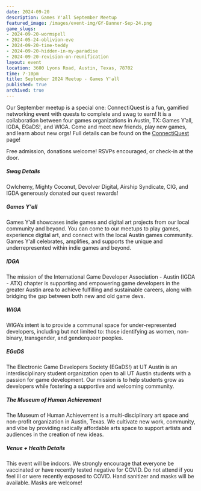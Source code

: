 ```yaml
---
date: 2024-09-20
description: Games Y'all September Meetup
featured_image: /images/event-img/GY-Banner-Sep-24.png
game_slugs:
- 2024-09-20-wormspell
- 2024-05-24-oblivion-eve
- 2024-09-20-time-teddy
- 2024-09-20-hidden-in-my-paradise
- 2024-09-20-revision-on-reunification
layout: event
location: 3600 Lyons Road, Austin, Texas, 78702
time: 7-10pm
title: September 2024 Meetup - Games Y'all
published: true
archived: true
---
```



Our September meetup is a special one: ConnectiQuest is a fun, gamified networking event with quests to complete and swag to earn! It is a collaboration between four games organizations in Austin, TX: Games Y’all, IGDA, EGaDS!, and WIGA. Come and meet new friends, play new games, and learn about new orgs! Full details can be found on the [ConnectiQuest](/connectiquest) page!
  
Free admission, donations welcome! RSVPs encouraged, or check-in at the door.

##### Swag Details

Owlchemy, Mighty Coconut, Devolver Digital, Airship Syndicate, CIG, and IGDA generously donated our quest rewards!

##### Games Y'all

Games Y’all showcases indie games and digital art projects from our local community and beyond. You can come to our meetups to play games, experience digital art, and connect with the local Austin games community. Games Y’all celebrates, amplifies, and supports the unique and underrepresented within indie games and beyond.

##### IDGA

The mission of the International Game Developer Association - Austin (IGDA - ATX) chapter is supporting and empowering game developers in the greater Austin area to achieve fulfilling and sustainable careers, along with bridging the gap between both new and old game devs.

##### WIGA

WIGA’s intent is to provide a communal space for under-represented developers, including but not limited to: those identifying as women, non-binary, transgender, and genderqueer peoples.

##### EGaDS

The Electronic Game Developers Society (EGaDS!) at UT Austin is an interdisciplinary student organization open to all UT Austin students with a passion for game development. Our mission is to help students grow as developers while fostering a supportive and welcoming community.

##### The Museum of Human Achievement

The Museum of Human Achievement is a multi-disciplinary art space and non-profit organization in Austin, Texas. We cultivate new work, community, and vibe by providing radically affordable arts space to support artists and audiences in the creation of new ideas.

##### Venue + Health Details

This event will be indoors. We strongly encourage that everyone be vaccinated or have recently tested negative for COVID. Do not attend if you feel ill or were recently exposed to COVID. Hand sanitizer and masks will be available. Masks are welcome!
